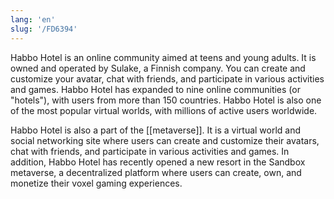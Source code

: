 ```yaml
---
lang: 'en'
slug: '/FD6394'
---
```


Habbo Hotel is an online community aimed at teens and young adults. It is owned and operated by Sulake, a Finnish company. You can create and customize your avatar, chat with friends, and participate in various activities and games. Habbo Hotel has expanded to nine online communities (or "hotels"), with users from more than 150 countries. Habbo Hotel is also one of the most popular virtual worlds, with millions of active users worldwide.

Habbo Hotel is also a part of the [[metaverse]]. It is a virtual world and social networking site where users can create and customize their avatars, chat with friends, and participate in various activities and games. In addition, Habbo Hotel has recently opened a new resort in the Sandbox metaverse, a decentralized platform where users can create, own, and monetize their voxel gaming experiences.
